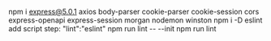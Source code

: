 npm i express@5.0.1 axios body-parser cookie-parser cookie-session cors express-openapi express-session morgan nodemon winston
npm i -D eslint
add script step: "lint":"eslint"
npm run lint -- --init
npm run lint